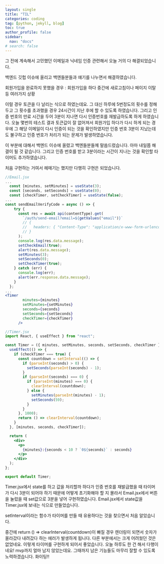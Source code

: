 ```yaml
---
layout: single
title: "TIL"
categories: coding
tag: [python, jekyll, blog]
toc: true
author_profile: false
sidebar:
  nav: "docs"
# search: false
---
```


그 전에 계속해서 고민했던 이메일과 닉네임 인증 관련해서 오늘 거의 다 해결되었습니다.

백엔드 깃헙 이슈에 올리고 백엔들분들과 얘기를 나누면서 해결하였습니다.

회원가입을 완료하지 못했을 경우 : 회원가입을 하다 중간에 새로고침이나 페이지 이탈 등 여러가지 상황

이럴 경우 토큰을 다 날리는 식으로 하였는데요. 그 대신 하루에 5번정도의 횟수를 정해두고 그 횟수를 초과했을 경우 24시간이 지난 후에 할 수 있도록 하였습니다. 그리고 인증 번호의 만료 시간을 두어 3분이 지나면 다시 인증번호를 재발급하도록 하게 하였습니다. 오늘 몇번의 테스트 결과 토큰값이 잘 없어져서 회원가입 하다가 다시 하게 되는 경우에 그 해당 이메일이 다시 인증이 되는 것을 확인하였지만 인증 번호 3분이 지났는데도 불구하고 인증 번호가 처리가 되는 문제가 발생하였습니다.

이 부분에 대해서 백엔드 이슈에 올렸고 백엔들분들께 말씀드렸습니다. 아마 내일쯤 해결이 될 것 같습니다. 그리고 인증 번호를 받고 3분이라는 시간이 지나는 것을 확인할 타이머도 추가하였습니다.

처음 구현하는 거여서 헤매기는 했지만 다행히 구현은 되었습니다.

```jsx
//Email.jsx
...
  const [minutes, setMinutes] = useState(3);
  const [seconds, setSeconds] = useState(0);
  const [checkTimer, setCheckTimer] = useState(false);
...
const sendEmailVerifyCode = async () => {
    try {
      const res = await api(contentType).get(
        `/auth/send-email?email=${getValues("email")}`
        // {
        //   headers: { "Content-Type": "application/x-www-form-urlencoded" },
        // }
      );
      console.log(res.data.message);
      setCheckEmail(true);
      alert(res.data.message);
      setMinutes(3);
      setSeconds(0);
      setCheckTimer(true);
    } catch (err) {
      console.log(err);
      alert(err.response.data.message);
    }
  };
...
<Timer
        minutes={minutes}
        setMinutes={setMinutes}
        seconds={seconds}
        setSeconds={setSeconds}
        checkTimer={checkTimer}
      />
```

```jsx
//Timer.jsx
import React, { useEffect } from "react";

const Timer = ({ minutes, setMinutes, seconds, setSeconds, checkTimer }) => {
  useEffect(() => {
    if (checkTimer === true) {
      const countdown = setInterval(() => {
        if (parseInt(seconds) > 0) {
          setSeconds(parseInt(seconds) - 1);
        }
        if (parseInt(seconds) === 0) {
          if (parseInt(minutes) === 0) {
            clearInterval(countdown);
          } else {
            setMinutes(parseInt(minutes) - 1);
            setSeconds(59);
          }
        }
      }, 1000);
      return () => clearInterval(countdown);
    }
  }, [minutes, seconds, checkTimer]);

  return (
    <div>
      <p>
        {minutes}:{seconds < 10 ? `0${seconds}` : seconds}
      </p>
    </div>
  );
};

export default Timer;
```

Timer.jsx에서 state를 하고 값을 처리할까 하다가 인증 번호를 재발급했을 때 타이머가 다시 3분이 되어야 하기 때문에 어떻게 초기화해야 할 지 몰라서 Email.jsx에서 버튼을 눌렀을 때 set값으로 3분을 넣어 구현하였습니다. Email.jsx에서 state값을 Timer.jsx에 보내는 식으로 만들었습니다.

setInterval이라는 함수가 타이머를 만들 때 유용하다는 것을 찾으면서 처음 알았습니다.

중간에 return () ⇒ clearInterval(countdown)이 빠질 경우 렌더링이 되면서 숫자가 올라갔다 내려갔다 하는 에러가 발생하게 됩니다. 다른 부분에서는 크게 어려웠던 것은 없었네요. 이렇게 타이머를 구현하게 되어서 좋았습니다. 오늘 하루도 한 건 해서 다행이네요! mvp까지 얼마 남지 않았는데요. 그때까지 남은 기능들도 마무리 잘할 수 있도록 노력하겠습니다. 화이팅!!
